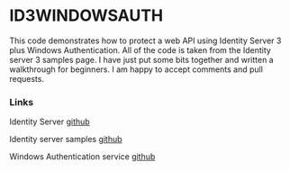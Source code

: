 # ID3WINDOWSAUTH

This code demonstrates how to protect a web API using Identity Server 3 plus Windows Authentication. All of the code is taken from the Identity server 3 samples page. I have just put some bits together and written a walkthrough for beginners. I am happy to accept comments and pull requests.

### Links

Identity Server [github](https://github.com/IdentityServer/IdentityServer3)

Identity server samples [github](https://github.com/IdentityServer/IdentityServer3.Samples)

Windows Authentication service [github](https://github.com/IdentityServer/WindowsAuthentication)

